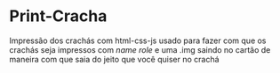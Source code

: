 # Print-Cracha
Impressão dos crachás com html-css-js
usado para fazer com que os crachás seja impressos com  $name$ $role$ e uma .img saindo no cartão de maneira com que saia do jeito que você quiser no crachá
